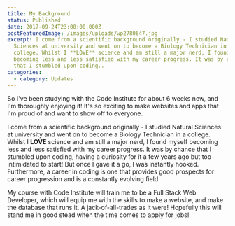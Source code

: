 ```yaml
---
title: My Background
status: Published
date: 2017-09-24T23:00:00.000Z
postFeaturedImage: /images/uploads/wp2780647.jpg
excerpt: I come from a scientific background originally - I studied Natural
  Sciences at university and went on to become a Biology Technician in a
  college. Whilst I **LOVE** science and am still a major nerd, I found myself
  becoming less and less satisfied with my career progress. It was by chance
  that I stumbled upon coding..
categories:
  - category: Updates
---
```

So I've been studying with the Code Institute for about 6 weeks now, and I'm thoroughly enjoying it! It's so exciting to make websites and apps that I'm proud of and want to show off to everyone.

I come from a scientific background originally - I studied Natural Sciences at university and went on to become a Biology Technician in a college. Whilst I **LOVE** science and am still a major nerd, I found myself becoming less and less satisfied with my career progress. It was by chance that I stumbled upon coding, having a curiosity for it a few years ago but too intimidated to start! But once I gave it a go, I was instantly hooked. Furthermore, a career in coding is one that provides good prospects for career progression and is a constantly evolving field.

My course with Code Institute will train me to be a Full Stack Web Developer, which will equip me with the skills to make a website, and make the database that runs it. A jack-of-all-trades as it were! Hopefully this will stand me in good stead when the time comes to apply for jobs!